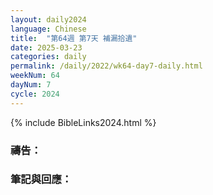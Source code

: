```yaml
---
layout: daily2024
language: Chinese
title:  "第64週 第7天 補漏拾遺"
date: 2025-03-23
categories: daily
permalink: /daily/2022/wk64-day7-daily.html
weekNum: 64
dayNum: 7
cycle: 2024
---
```


{% include BibleLinks2024.html %}

### 禱告：

### 筆記與回應：
